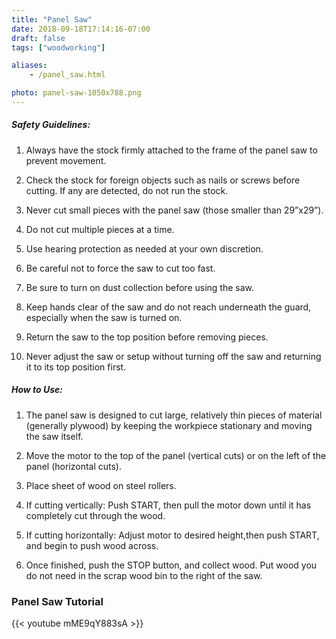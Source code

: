 ```yaml
---
title: "Panel Saw"
date: 2018-09-18T17:14:16-07:00
draft: false
tags: ["woodworking"]

aliases:
    - /panel_saw.html

photo: panel-saw-1050x788.png
---
```


##### Safety Guidelines:
1. Always have the stock firmly attached to the frame of the panel saw to prevent movement.

2. Check the stock for foreign objects such as nails or screws before cutting. If any are detected, do not run the stock.

3. Never cut small pieces with the panel saw (those smaller than 29”x29”).

4. Do not cut multiple pieces at a time.

5. Use hearing protection as needed at your own discretion.

6. Be careful not to force the saw to cut too fast.

7. Be sure to turn on dust collection before using the saw.

8. Keep hands clear of the saw and do not reach underneath the guard, especially when the saw is turned on. 

9. Return the saw to the top position before removing pieces.

10. Never adjust the saw or setup without turning off the saw and returning it to its top position first.


##### How to Use:
1. The panel saw is designed to cut large, relatively thin pieces of material (generally plywood) by keeping the workpiece stationary and moving the saw itself.

2. Move the motor to the top of the panel (vertical cuts) or on the left of the panel (horizontal cuts).

3. Place sheet of wood on steel rollers.

4. If cutting vertically: Push START, then pull the motor down until it has completely cut through the wood.

5. If cutting horizontally: Adjust motor to desired height,then push START, and begin to push wood across.

6. Once finished, push the STOP button, and collect wood. Put wood you do not need in the scrap wood bin to the right of the saw.

### Panel Saw Tutorial
{{< youtube mME9qY883sA >}}
